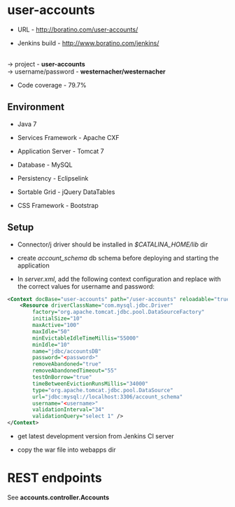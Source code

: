 # user-accounts

* URL - http://boratino.com/user-accounts/

* Jenkins build - http://www.boratino.com/jenkins/
<br />
	-> project - <b>user-accounts</b>
<br />
	-> username/password - <b>westernacher/westernacher</b>

* Code coverage - 79.7%

Environment
-----------
* Java 7

* Services Framework - Apache CXF

* Application Server - Tomcat 7

* Database - MySQL

* Persistency - Eclipselink

* Sortable Grid - jQuery DataTables

* CSS Framework - Bootstrap

Setup
-----
* Connector/j driver should be installed in <i>$CATALINA_HOME/lib</i> dir

* create <i>account_schema</i> db schema before deploying and starting the application

* In <i>server.xml</i>, add the following context configuration and replace with the correct values for username and password:
```xml
<Context docBase="user-accounts" path="/user-accounts" reloadable="true" source="org.eclipse.jst.jee.server:user-accounts">
	<Resource driverClassName="com.mysql.jdbc.Driver"
		factory="org.apache.tomcat.jdbc.pool.DataSourceFactory"
		initialSize="10"
		maxActive="100"
		maxIdle="50"
		minEvictableIdleTimeMillis="55000"
		minIdle="10"
		name="jdbc/accountsDB"
		password="<password>"
		removeAbandoned="true"
		removeAbandonedTimeout="55"
		testOnBorrow="true"
		timeBetweenEvictionRunsMillis="34000"
		type="org.apache.tomcat.jdbc.pool.DataSource"
		url="jdbc:mysql://localhost:3306/account_schema"
		username="<username>"
		validationInterval="34"
		validationQuery="select 1" />
</Context>
```
* get latest development version from Jenkins CI server

* copy the war file into webapps dir

# REST endpoints
See <b>accounts.controller.Accounts</b>

